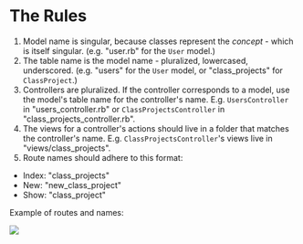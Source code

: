 # The Rules

1. Model name is singular, because classes represent the *concept* - which is itself singular. (e.g. "user.rb" for the `User` model.)
2. The table name is the model name - pluralized, lowercased, underscored. (e.g. "users" for the `User` model, or "class_projects" for `ClassProject`.)
3. Controllers are pluralized. If the controller corresponds to a model, use the model's table name for the controller's name. E.g. `UsersController` in "users_controller.rb" or `ClassProjectsController` in "class_projects_controller.rb".
4. The views for a controller's actions should live in a folder that matches the controller's name. E.g. `ClassProjectsController`'s views live in "views/class_projects".
5. Route names should adhere to this format:
  - Index: "class_projects"
  - New: "new_class_project"
  - Show: "class_project"
  
Example of routes and names:

![](http://i.imgur.com/CIZ8rrl.png)